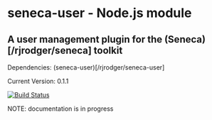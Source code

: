 # seneca-user - Node.js module

## A user management plugin for the (Seneca)[/rjrodger/seneca] toolkit

Dependencies: (seneca-user)[/rjrodger/seneca-user]

Current Version: 0.1.1

[![Build Status](https://secure.travis-ci.org/rjrodger/seneca-user.png)](http://travis-ci.org/rjrodger/seneca-user)

NOTE: documentation is in progress


